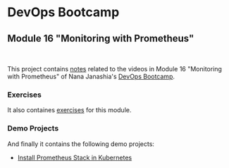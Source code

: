 # DevOps Bootcamp
## Module 16 "Monitoring with Prometheus"
<br />

This project contains [notes](./Notes.md) related to the videos in Module 16 "Monitoring with Prometheus" of Nana Janashia's [DevOps Bootcamp](https://www.techworld-with-nana.com/devops-bootcamp).

### Exercises
It also containes [exercises](./exercises/Exercises.md) for this module.

### Demo Projects
And finally it contains the following demo projects:
- [Install Prometheus Stack in Kubernetes](./demo-projects/1-install-prometheus-in-k8s/)